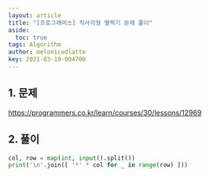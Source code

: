 ```yaml
---
layout: article
title: "[프로그래머스] 직사각형 별찍기 문제 풀이"
aside:
  toc: true
tags: Algorithm 
author: melonicedlatte
key: 2021-03-19-004700
---  
```


## 1. 문제

https://programmers.co.kr/learn/courses/30/lessons/12969

## 2. 풀이

~~~python
col, row = map(int, input().split())
print('\n'.join([ '*' * col for _ in range(row) ]))
~~~
